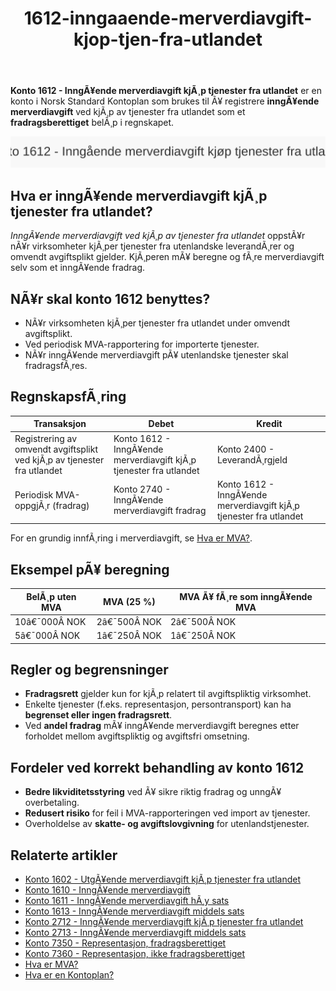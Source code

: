 ﻿---
title: "1612-inngaaende-merverdiavgift-kjop-tjen-fra-utlandet"
meta_title: "1612-inngaaende-merverdiavgift-kjop-tjen-fra-utlandet"
meta_description: "**Konto 1612 - InngÃ¥ende merverdiavgift kjÃ¸p tjenester fra utlandet** er en konto i Norsk Standard Kontoplan som brukes til Ã¥ registrere **inngÃ¥ende merverd..."
slug: 1612-inngaaende-merverdiavgift-kjop-tjen-fra-utlandet
type: blog
layout: pages/single
---

**Konto 1612 - InngÃ¥ende merverdiavgift kjÃ¸p tjenester fra utlandet** er en konto i Norsk Standard Kontoplan som brukes til Ã¥ registrere **inngÃ¥ende merverdiavgift** ved kjÃ¸p av tjenester fra utlandet som et **fradragsberettiget** belÃ¸p i regnskapet.

![Illustrasjon av konto 1612 InngÃ¥ende merverdiavgift kjÃ¸p tjenester fra utlandet](1612-inngaaende-merverdiavgift-kjop-tjen-fra-utlandet-image.svg)

## Hva er inngÃ¥ende merverdiavgift kjÃ¸p tjenester fra utlandet?

*InngÃ¥ende merverdiavgift ved kjÃ¸p av tjenester fra utlandet* oppstÃ¥r nÃ¥r virksomheter kjÃ¸per tjenester fra utenlandske leverandÃ¸rer og omvendt avgiftsplikt gjelder. KjÃ¸peren mÃ¥ beregne og fÃ¸re merverdiavgift selv som et inngÃ¥ende fradrag.

## NÃ¥r skal konto 1612 benyttes?

* NÃ¥r virksomheten kjÃ¸per tjenester fra utlandet under omvendt avgiftsplikt.
* Ved periodisk MVA-rapportering for importerte tjenester.
* NÃ¥r inngÃ¥ende merverdiavgift pÃ¥ utenlandske tjenester skal fradragsfÃ¸res.

## RegnskapsfÃ¸ring

| Transaksjon                                                          | Debet                                                | Kredit                                                 |
|----------------------------------------------------------------------|------------------------------------------------------|--------------------------------------------------------|
| Registrering av omvendt avgiftsplikt ved kjÃ¸p av tjenester fra utlandet | Konto 1612 - InngÃ¥ende merverdiavgift kjÃ¸p tjenester fra utlandet | Konto 2400 - LeverandÃ¸rgjeld                           |
| Periodisk MVA-oppgjÃ¸r (fradrag)                                       | Konto 2740 - InngÃ¥ende merverdiavgift fradrag        | Konto 1612 - InngÃ¥ende merverdiavgift kjÃ¸p tjenester fra utlandet |

For en grundig innfÃ¸ring i merverdiavgift, se [Hva er MVA?](/blogs/regnskap/hva-er-moms-mva "Hva er MVA? MVA-regnskapsfÃ¸ring og merverdiavgift").

## Eksempel pÃ¥ beregning

| BelÃ¸p uten MVA   | MVA (25 %) | MVA Ã¥ fÃ¸re som inngÃ¥ende MVA |
|------------------|------------|-------------------------------|
| 10â€¯000Â NOK       | 2â€¯500Â NOK  | 2â€¯500Â NOK                     |
| 5â€¯000Â NOK        | 1â€¯250Â NOK  | 1â€¯250Â NOK                     |

## Regler og begrensninger

* **Fradragsrett** gjelder kun for kjÃ¸p relatert til avgiftspliktig virksomhet.
* Enkelte tjenester (f.eks. representasjon, persontransport) kan ha **begrenset eller ingen fradragsrett**.
* Ved **andel fradrag** mÃ¥ inngÃ¥ende merverdiavgift beregnes etter forholdet mellom avgiftspliktig og avgiftsfri omsetning.

## Fordeler ved korrekt behandling av konto 1612

* **Bedre likviditetsstyring** ved Ã¥ sikre riktig fradrag og unngÃ¥ overbetaling.
* **Redusert risiko** for feil i MVA-rapporteringen ved import av tjenester.
* Overholdelse av **skatte- og avgiftslovgivning** for utenlandstjenester.

## Relaterte artikler

* [Konto 1602 - UtgÃ¥ende merverdiavgift kjÃ¸p tjenester fra utlandet](/blogs/kontoplan/1602-utgaende-merverdiavgift-kjop-tjen-fra-utlandet "Konto 1602 - UtgÃ¥ende merverdiavgift kjÃ¸p tjenester fra utlandet")
* [Konto 1610 - InngÃ¥ende merverdiavgift](/blogs/kontoplan/1610-inngaaende-merverdiavgift "Konto 1610 - InngÃ¥ende merverdiavgift")
* [Konto 1611 - InngÃ¥ende merverdiavgift hÃ¸y sats](/blogs/kontoplan/1611-inngaaende-merverdiavgift-hoy-sats "Konto 1611 - InngÃ¥ende merverdiavgift hÃ¸y sats")
* [Konto 1613 - InngÃ¥ende merverdiavgift middels sats](/blogs/kontoplan/1613-inngaaende-merverdiavgift-middels-sats "Konto 1613 - InngÃ¥ende merverdiavgift middels sats")
* [Konto 2712 - InngÃ¥ende merverdiavgift kjÃ¸p tjenester fra utlandet](/blogs/kontoplan/2712-inngaaende-merverdiavgift-kjop-tjen-fra-utlandet "Konto 2712 - InngÃ¥ende merverdiavgift kjÃ¸p tjenester fra utlandet")
* [Konto 2713 - InngÃ¥ende merverdiavgift middels sats](/blogs/kontoplan/2713-inngaaende-merverdiavgift-middels-sats "Konto 2713 - InngÃ¥ende merverdiavgift middels sats")
* [Konto 7350 - Representasjon, fradragsberettiget](/blogs/kontoplan/7350-representasjon-fradragsberettiget "Konto 7350 - Representasjon, fradragsberettiget")
* [Konto 7360 - Representasjon, ikke fradragsberettiget](/blogs/kontoplan/7360-representasjon-ikke-fradragsberettiget "Konto 7360 - Representasjon, ikke fradragsberettiget")
* [Hva er MVA?](/blogs/regnskap/hva-er-moms-mva "Hva er MVA? MVA-regnskapsfÃ¸ring og merverdiavgift")
* [Hva er en Kontoplan?](/blogs/regnskap/hva-er-kontoplan "Hva er en Kontoplan? Komplett Guide til Kontoplaner i Norsk Regnskap")
